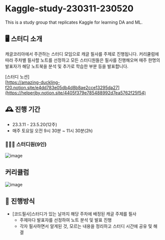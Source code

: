 # Kaggle-study-230311-230520
This is a study group that replicates Kaggle for learning DA and ML.

## 🖥️ 스터디 소개
캐글코리아에서 주관하는 스터디 모임으로 캐글 필사를 주제로 진행됩니다.
커리큘럼에 따라 주차별 필사할 노트를 선정하고 모든 스터디원들은 필사를 진행해오며
매주 한명의 발표자가 해당 노트북을 분석 및 추가로 학습한 부분 등을 발표합니다.

[스터디 노션]  
[https://amazing-duckling-f20.notion.site/e4dd783e05db4d8b8ae2cce13295da27](https://helperjby.notion.site/4405f379e785488992d7ea5762f25f54)
<br>

## 🕰️ 진행 기간
* 23.3.11 - 23.5.20(12주)
* 매주 토요일 오전 9시 30분 ~ 11시 30분(2h)

### 🧑‍🤝‍🧑 스터디원(9인)
![image](https://github.com/kaggle-study-230311/Kaggle-study-230311/assets/69462995/54951f7c-895e-4c6d-91aa-ac518bd5ceda)


## 커리큘럼
![image](https://github.com/kaggle-study-230311/.github/assets/69462995/c878b257-ed87-465c-ad69-a1d5602c3da6)
## 📌 진행방식
* [코드필사]스터디가 있는 날까지 해당 주차에 배정된 캐글 주제를 필사
    * 주제마다 발표자를 선정하여 노트 분석 및 발표 진행
    * 각자 필사하면서 알게된 것, 모르는 내용을 정리하고 스터디 시간에 공유 및 해결
